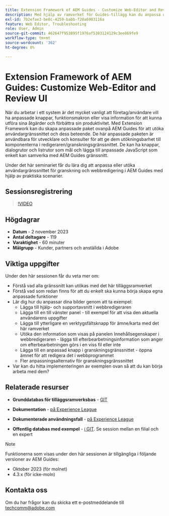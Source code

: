 ```yaml
---
title: Extension Framework of AEM Guides - Customize Web-Editor and Review UI
description: Med hjälp av ramverket för Guides-tillägg kan du anpassa de önskade avsnitten i Granska användargränssnitt eller Webbbeditor med hjälp av JSON, CSS och JavaScript som är enkla att uppdatera.
exl-id: 7b2efae3-be8c-4259-babb-f28a6903116a
feature: Web Editor, Troubleshooting
role: User, Admin
source-git-commit: 462647f953895f1976af5383124129c3ee869fe9
workflow-type: tm+mt
source-wordcount: '362'
ht-degree: 0%

---
```


# Extension Framework of AEM Guides: Customize Web-Editor and Review UI

När du arbetar i ett system är det mycket vanligt att företag/användare vill ha anpassade knappar, funktionsmakron eller visa information för att kunna utföra sina åtgärder och förbättra sin produktivitet. Med Extension Framework kan du skapa anpassade paket ovanpå AEM Guides för att utöka användargränssnittet och dess beteende. De här anpassade paketen är användbara för utvecklare och konsulter för att ge dem utökningsbarhet till komponenterna i redigeraren/granskningsgränssnittet. De kan ha knappar, dialogrutor och listrutor som mål och lägga till anpassade JavaScript som enkelt kan samverka med AEM Guides gränssnitt.

Under det här seminariet får du lära dig att anpassa eller utöka användargränssnittet för granskning och webbredigering i AEM Guides med hjälp av praktiska scenarier.

## Sessionsregistrering

>[!VIDEO](https://video.tv.adobe.com/v/3425476/review-ui-customization-guides-extension-framework-web-editor)

## Högdagrar

- **Datum** - 2 november 2023
- **Antal deltagare** - 119
- **Varaktighet** - 60 minuter
- **Målgrupp** - Kunder, partners och anställda i Adobe

## Viktiga uppgifter

Under den här sessionen får du veta mer om:
- Förstå vad alla gränssnitt kan utökas med det här tilläggsramverket
- Förstå vad som redan finns för att du enkelt ska kunna börja skapa egna anpassade funktioner
- Lär dig hur du anpassar dina bilder genom att ta exempel:
   - Lägga till hjälp- och supportavsnitt i webbredigeraren
   - Lägga till en till vänster panel - till exempel för att visa den aktuella användarens uppgifter
   - Lägga till ytterligare en verktygsfältsknapp för ämne/karta med det här ramverket
   - Utöka den information som visas på panelen Innehållsegenskaper i webbredigeraren - lägga till efterbearbetningsinformation som anger om efterbearbetningen görs i en viss fil eller inte
   - Lägga till en anpassad knapp i granskningsgränssnittet - öppna ämnet för att redigera det i webbprogrammet
   - Fler anpassningsalternativ för granskningsgränssnittet
- Var kan du hitta implementeringen av exemplen ovan så att du kan börja arbeta med dem?


## Relaterade resurser

- **Grunddatabas för tilläggsramverksbas** - [GIT](https://github.com/adobe/guides-extension/tree/main)

- **Dokumentation** - [på Experience League](../../guides-ui-extensions/aem_guides_framework/basic-customisation.md)

- **Dokumenterade användningsfall** - [på Experience League](../../guides-ui-extensions/aem_guides_framework/jui-framework.md)

- **Offentlig databas med exempel** - [&#x200B; i GIT](https://github.com/adobe/guides-extension/tree/sc-expert-session). Se session mellan en filial och en expert


>[!NOTE]
>
> Funktionerna som visas under den här sessionen är tillgängliga i följande versioner av AEM Guides:
> - Oktober 2023 (för molnet)
> - 4.3.x (för icke-moln)



## Kontakta oss

Om du har frågor kan du skicka ett e-postmeddelande till <techcomm@adobe.com>
